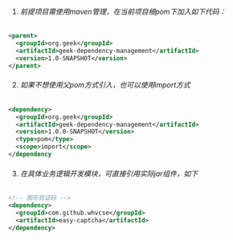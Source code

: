 1. ###### 前提项目需使用maven管理，在当前项目根pom下加入如下代码：

```xml
<parent>
  <groupId>org.geek</groupId>
  <artifactId>geek-dependency-management</artifactId>
  <version>1.0-SNAPSHOT</version>
</parent>
```



2. ###### 如果不想使用父pom方式引入，也可以使用import方式

```xml
<dependency>
  <groupId>org.geek</groupId>
  <artifactId>geek-dependency-management</artifactId>
  <version>1.0.0-SNAPSHOT</version>
  <type>pom</type>
  <scope>import</scope>
</dependency
```



3. ###### 在具体业务逻辑开发模块，可直接引用实际jar组件，如下

```xml
<!-- 图形验证码 -->
<dependency>
  <groupId>com.github.whvcse</groupId>
  <artifactId>easy-captcha</artifactId>
</dependency>
```

